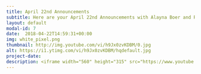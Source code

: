 ```yaml
---
title: April 22nd Announcements
subtitle: Here are your April 22nd Announcements with Alayna Boer and Richie Runnells!
layout: default
modal-id: 7 
date:  2018-04-22T14:59:31+00:00
img: white_pixel.png
thumbnail: http://img.youtube.com/vi/h9Jx0zvKDBM/0.jpg
alt: https://i1.ytimg.com/vi/h9Jx0zvKDBM/hqdefault.jpg
project-date: 
description: <iframe width="560" height="315" src="https://www.youtube.com/embed/h9Jx0zvKDBM" frameborder="0" allowfullscreen></iframe> 
---
```

